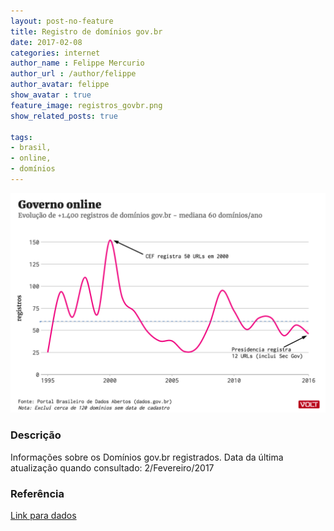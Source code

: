 ```yaml
---
layout: post-no-feature
title: Registro de domínios gov.br
date: 2017-02-08
categories: internet
author_name : Felippe Mercurio
author_url : /author/felippe
author_avatar: felippe
show_avatar : true
feature_image: registros_govbr.png
show_related_posts: true

tags:
- brasil,
- online,
- domínios
---
```



![Grafico registros gov.br](/graf/registros_govbr.png)


### Descrição
Informações sobre os Domínios gov.br registrados. Data da última atualização quando consultado:	2/Fevereiro/2017


### Referência

[Link para dados](http://dados.gov.br/dataset/dominios-gov-br/resource/197a0106-c93b-42fc-bb4e-c3095baee1a0)
